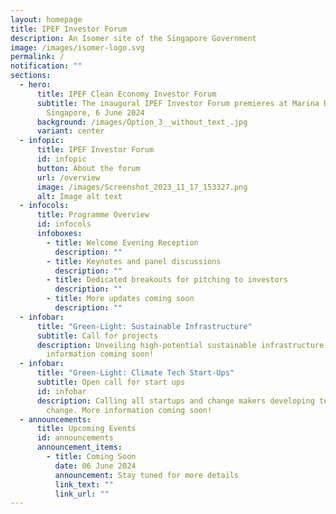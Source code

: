 ```yaml
---
layout: homepage
title: IPEF Investor Forum
description: An Isomer site of the Singapore Government
image: /images/isomer-logo.svg
permalink: /
notification: ""
sections:
  - hero:
      title: IPEF Clean Economy Investor Forum
      subtitle: The inaugural IPEF Investor Forum premieres at Marina Bay Sands,
        Singapore, 6 June 2024
      background: /images/Option_3__without_text_.jpg
      variant: center
  - infopic:
      title: IPEF Investor Forum
      id: infopic
      button: About the forum
      url: /overview
      image: /images/Screenshot_2023_11_17_153327.png
      alt: Image alt text
  - infocols:
      title: Programme Overview
      id: infocols
      infoboxes:
        - title: Welcome Evening Reception
          description: ""
        - title: Keynotes and panel discussions
          description: ""
        - title: Dedicated breakouts for pitching to investors
          description: ""
        - title: More updates coming soon
          description: ""
  - infobar:
      title: "Green-Light: Sustainable Infrastructure"
      subtitle: Call for projects
      description: Unveiling high-potential sustainable infrastructure projects. More
        information coming soon!
  - infobar:
      title: "Green-Light: Climate Tech Start-Ups"
      subtitle: Open call for start ups
      id: infobar
      description: Calling all startups and change makers developing tech for climate
        change. More information coming soon!
  - announcements:
      title: Upcoming Events
      id: announcements
      announcement_items:
        - title: Coming Soon
          date: 06 June 2024
          announcement: Stay tuned for more details
          link_text: ""
          link_url: ""
---
```

